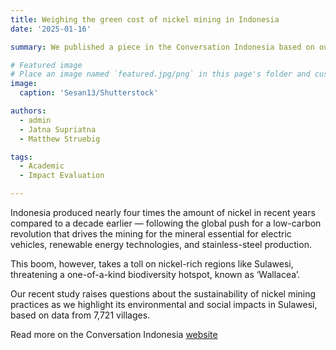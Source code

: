```yaml
---
title: Weighing the green cost of nickel mining in Indonesia
date: '2025-01-16'

summary: We published a piece in the Conversation Indonesia based on our recent empirical study and further propose three key recommendations to ensure that nickel mining is both just and sustainable.

# Featured image
# Place an image named `featured.jpg/png` in this page's folder and customize its options here.
image:
  caption: 'Sesan13/Shutterstock'

authors:
  - admin
  - Jatna Supriatna
  - Matthew Struebig

tags:
  - Academic
  - Impact Evaluation

---
```


Indonesia produced nearly four times the amount of nickel in recent years compared to a decade earlier — following the global push for a low-carbon revolution that drives the mining for the mineral essential for electric vehicles, renewable energy technologies, and stainless-steel production.

This boom, however, takes a toll on nickel-rich regions like Sulawesi, threatening a one-of-a-kind biodiversity hotspot, known as ‘Wallacea’.

Our recent study raises questions about the sustainability of nickel mining practices as we highlight its environmental and social impacts in Sulawesi, based on data from 7,721 villages.

Read more on the Conversation Indonesia [website](https://theconversation.com/weighing-the-green-cost-how-nickel-mining-in-indonesia-impacts-forests-and-local-communities-246259)